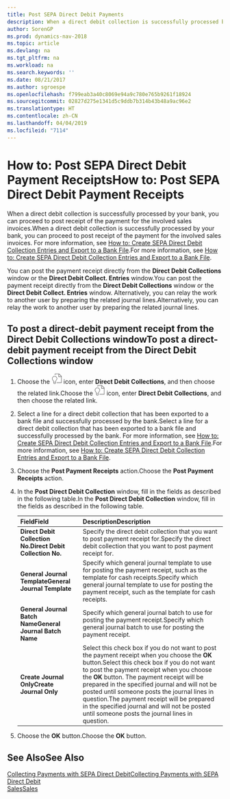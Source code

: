 ```yaml
---
title: Post SEPA Direct Debit Payments
description: When a direct debit collection is successfully processed by your bank, you can proceed to post receipt of the payment for the involved sales invoices.
author: SorenGP
ms.prod: dynamics-nav-2018
ms.topic: article
ms.devlang: na
ms.tgt_pltfrm: na
ms.workload: na
ms.search.keywords: ''
ms.date: 08/21/2017
ms.author: sgroespe
ms.openlocfilehash: f799eab3a40c8069e94a9c780e765b9261f18924
ms.sourcegitcommit: 02827d275e1341d5c9ddb7b314b43b48a9ac96e2
ms.translationtype: HT
ms.contentlocale: zh-CN
ms.lasthandoff: 04/04/2019
ms.locfileid: "7114"
---
```

# <a name="how-to-post-sepa-direct-debit-payment-receipts"></a><span data-ttu-id="217d6-103">How to: Post SEPA Direct Debit Payment Receipts</span><span class="sxs-lookup"><span data-stu-id="217d6-103">How to: Post SEPA Direct Debit Payment Receipts</span></span>
<span data-ttu-id="217d6-104">When a direct debit collection is successfully processed by your bank, you can proceed to post receipt of the payment for the involved sales invoices.</span><span class="sxs-lookup"><span data-stu-id="217d6-104">When a direct debit collection is successfully processed by your bank, you can proceed to post receipt of the payment for the involved sales invoices.</span></span> <span data-ttu-id="217d6-105">For more information, see [How to: Create SEPA Direct Debit Collection Entries and Export to a Bank File](finance-how-create-sepa-direct-debit-collection-entries-export-bank-file.md).</span><span class="sxs-lookup"><span data-stu-id="217d6-105">For more information, see [How to: Create SEPA Direct Debit Collection Entries and Export to a Bank File](finance-how-create-sepa-direct-debit-collection-entries-export-bank-file.md).</span></span>  

<span data-ttu-id="217d6-106">You can post the payment receipt directly from the **Direct Debit Collections** window or the **Direct Debit Collect. Entries** window.</span><span class="sxs-lookup"><span data-stu-id="217d6-106">You can post the payment receipt directly from the **Direct Debit Collections** window or the **Direct Debit Collect. Entries** window.</span></span> <span data-ttu-id="217d6-107">Alternatively, you can relay the work to another user by preparing the related journal lines.</span><span class="sxs-lookup"><span data-stu-id="217d6-107">Alternatively, you can relay the work to another user by preparing the related journal lines.</span></span>  

## <a name="to-post-a-direct-debit-payment-receipt-from-the-direct-debit-collections-window"></a><span data-ttu-id="217d6-108">To post a direct-debit payment receipt from the Direct Debit Collections window</span><span class="sxs-lookup"><span data-stu-id="217d6-108">To post a direct-debit payment receipt from the Direct Debit Collections window</span></span>  
1. <span data-ttu-id="217d6-109">Choose the ![Search for Page or Report](media/ui-search/search_small.png "Search for Page or Report icon") icon, enter **Direct Debit Collections**, and then choose the related link.</span><span class="sxs-lookup"><span data-stu-id="217d6-109">Choose the ![Search for Page or Report](media/ui-search/search_small.png "Search for Page or Report icon") icon, enter **Direct Debit Collections**, and then choose the related link.</span></span>  
2. <span data-ttu-id="217d6-110">Select a line for a direct debit collection that has been exported to a bank file and successfully processed by the bank.</span><span class="sxs-lookup"><span data-stu-id="217d6-110">Select a line for a direct debit collection that has been exported to a bank file and successfully processed by the bank.</span></span> <span data-ttu-id="217d6-111">For more information, see [How to: Create SEPA Direct Debit Collection Entries and Export to a Bank File](finance-how-create-sepa-direct-debit-collection-entries-export-bank-file.md).</span><span class="sxs-lookup"><span data-stu-id="217d6-111">For more information, see [How to: Create SEPA Direct Debit Collection Entries and Export to a Bank File](finance-how-create-sepa-direct-debit-collection-entries-export-bank-file.md).</span></span>  
3. <span data-ttu-id="217d6-112">Choose the **Post Payment Receipts** action.</span><span class="sxs-lookup"><span data-stu-id="217d6-112">Choose the **Post Payment Receipts** action.</span></span>  
4. <span data-ttu-id="217d6-113">In the **Post Direct Debit Collection** window, fill in the fields as described in the following table.</span><span class="sxs-lookup"><span data-stu-id="217d6-113">In the **Post Direct Debit Collection** window, fill in the fields as described in the following table.</span></span>  

    |<span data-ttu-id="217d6-114">Field</span><span class="sxs-lookup"><span data-stu-id="217d6-114">Field</span></span>|<span data-ttu-id="217d6-115">Description</span><span class="sxs-lookup"><span data-stu-id="217d6-115">Description</span></span>|  
    |---------------------------------|---------------------------------------|  
    |**<span data-ttu-id="217d6-116">Direct Debit Collection No.</span><span class="sxs-lookup"><span data-stu-id="217d6-116">Direct Debit Collection No.</span></span>**|<span data-ttu-id="217d6-117">Specify the direct debit collection that you want to post payment receipt for.</span><span class="sxs-lookup"><span data-stu-id="217d6-117">Specify the direct debit collection that you want to post payment receipt for.</span></span>|  
    |**<span data-ttu-id="217d6-118">General Journal Template</span><span class="sxs-lookup"><span data-stu-id="217d6-118">General Journal Template</span></span>**|<span data-ttu-id="217d6-119">Specify which general journal template to use for posting the payment receipt, such as the template for cash receipts.</span><span class="sxs-lookup"><span data-stu-id="217d6-119">Specify which general journal template to use for posting the payment receipt, such as the template for cash receipts.</span></span>|  
    |**<span data-ttu-id="217d6-120">General Journal Batch Name</span><span class="sxs-lookup"><span data-stu-id="217d6-120">General Journal Batch Name</span></span>**|<span data-ttu-id="217d6-121">Specify which general journal batch to use for posting the payment receipt.</span><span class="sxs-lookup"><span data-stu-id="217d6-121">Specify which general journal batch to use for posting the payment receipt.</span></span>|  
    |**<span data-ttu-id="217d6-122">Create Journal Only</span><span class="sxs-lookup"><span data-stu-id="217d6-122">Create Journal Only</span></span>**|<span data-ttu-id="217d6-123">Select this check box if you do not want to post the payment receipt when you choose the **OK** button.</span><span class="sxs-lookup"><span data-stu-id="217d6-123">Select this check box if you do not want to post the payment receipt when you choose the **OK** button.</span></span> <span data-ttu-id="217d6-124">The payment receipt will be prepared in the specified journal and will not be posted until someone posts the journal lines in question.</span><span class="sxs-lookup"><span data-stu-id="217d6-124">The payment receipt will be prepared in the specified journal and will not be posted until someone posts the journal lines in question.</span></span>|  

5. <span data-ttu-id="217d6-125">Choose the **OK** button.</span><span class="sxs-lookup"><span data-stu-id="217d6-125">Choose the **OK** button.</span></span>  

## <a name="see-also"></a><span data-ttu-id="217d6-126">See Also</span><span class="sxs-lookup"><span data-stu-id="217d6-126">See Also</span></span>  
 [<span data-ttu-id="217d6-127">Collecting Payments with SEPA Direct Debit</span><span class="sxs-lookup"><span data-stu-id="217d6-127">Collecting Payments with SEPA Direct Debit</span></span>](finance-collect-payments-with-sepa-direct-debit.md)   
 [<span data-ttu-id="217d6-128">Sales</span><span class="sxs-lookup"><span data-stu-id="217d6-128">Sales</span></span>](sales-manage-sales.md)

